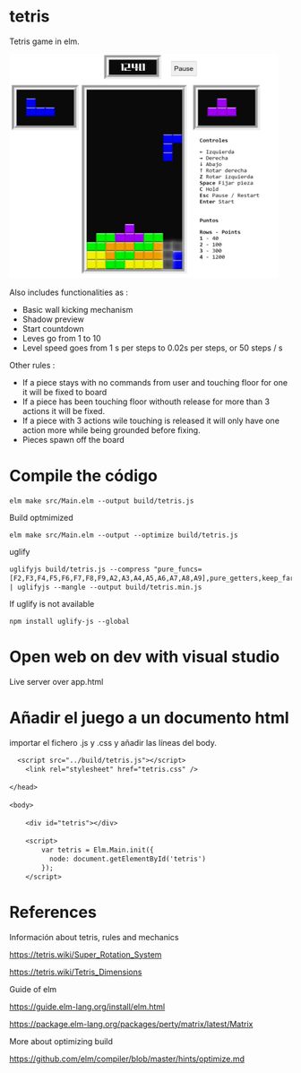 # tetris

Tetris game in elm.

<img src="assets/tetrisPreview.jpg" width="480" height="400">

Also includes functionalities as :
  - Basic wall kicking mechanism
  - Shadow preview
  - Start countdown
  - Leves go from 1 to 10 
  - Level speed goes from 1 s per steps to 0.02s per steps, or 50 steps / s
  
Other rules :
  - If a piece stays with no commands from user and touching floor for one it will be fixed to board
  - If a piece has been touching floor withouth release for more than 3 actions it will be fixed.
  - If a piece with 3 actions wile touching is released it will only have one action more while being grounded before fixing.
  - Pieces spawn off the board


 # Compile the código

 ```
elm make src/Main.elm --output build/tetris.js
 ```

Build optmimized
 ```
elm make src/Main.elm --output --optimize build/tetris.js
 ```

uglify
 ```
uglifyjs build/tetris.js --compress "pure_funcs=[F2,F3,F4,F5,F6,F7,F8,F9,A2,A3,A4,A5,A6,A7,A8,A9],pure_getters,keep_fargs=false,unsafe_comps,unsafe" | uglifyjs --mangle --output build/tetris.min.js
 ```

If uglify is not available
```
npm install uglify-js --global
``` 

# Open web on dev with visual studio
Live server over app.html 

# Añadir el juego a un documento html
  
  importar el fichero .js y .css y añadir las líneas del body.

```
  <script src="../build/tetris.js"></script>
    <link rel="stylesheet" href="tetris.css" />

</head>

<body>
    
    <div id="tetris"></div>

    <script>
        var tetris = Elm.Main.init({
          node: document.getElementById('tetris')
        });
    </script>
```

# References

Información about tetris, rules and mechanics

https://tetris.wiki/Super_Rotation_System

https://tetris.wiki/Tetris_Dimensions

Guide of elm

https://guide.elm-lang.org/install/elm.html

https://package.elm-lang.org/packages/perty/matrix/latest/Matrix

More about optimizing build 

https://github.com/elm/compiler/blob/master/hints/optimize.md